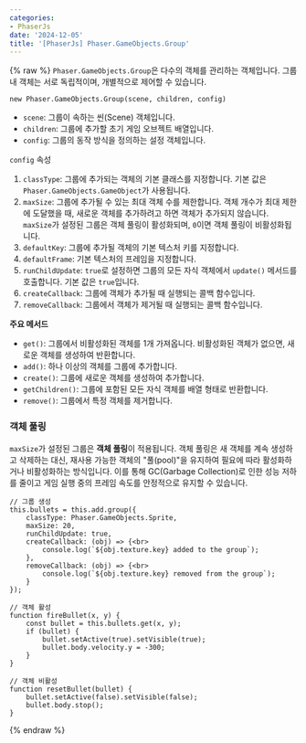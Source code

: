 ```yaml
---
categories:
- PhaserJs
date: '2024-12-05'
title: '[PhaserJs] Phaser.GameObjects.Group'
---
```


{% raw %}
`Phaser.GameObjects.Group`은 다수의 객체를 관리하는 객체입니다. 그룹 내 객체는 서로 독립적이며, 개별적으로 제어할 수 있습니다.

```
new Phaser.GameObjects.Group(scene, children, config)
```
- `scene`: 그룹이 속하는 씬(Scene) 객체입니다.
- `children`: 그룹에 추가할 초기 게임 오브젝트 배열입니다.
- `config`: 그룹의 동작 방식을 정의하는 설정 객체입니다.

`config` 속성
1. `classType`: 그룹에 추가되는 객체의 기본 클래스를 지정합니다. 기본 값은 `Phaser.GameObjects.GameObject`가 사용됩니다.
2. `maxSize`: 그룹에 추가될 수 있는 최대 객체 수를 제한합니다. 객체 개수가 최대 제한에 도달했을 때, 새로운 객체를 추가하려고 하면 객체가 추가되지 않습니다. `maxSize`가 설정된 그룹은 객체 풀링이 활성화되며, `0`이면 객체 풀링이 비활성화됩니다.
3. `defaultKey`: 그룹에 추가될 객체의 기본 텍스처 키를 지정합니다.
4. `defaultFrame`: 기본 텍스처의 프레임을 지정합니다.
5.  `runChildUpdate`: `true`로 설정하면 그룹의 모든 자식 객체에서 `update()` 메서드를 호출합니다. 기본 값은 `true`입니다.
6.  `createCallback`: 그룹에 객체가 추가될 때 실행되는 콜백 함수입니다.
7.  `removeCallback`: 그룹에서 객체가 제거될 때 실행되는 콜백 함수입니다.

**주요 메서드**
- `get()`: 그룹에서 비활성화된 객체를 1개 가져옵니다. 비활성화된 객체가 없으면, 새로운 객체를 생성하여 반환합니다.
- `add()`: 하나 이상의 객체를 그룹에 추가합니다.
- `create()`: 그룹에 새로운 객체를 생성하여 추가합니다.
- `getChildren()`: 그룹에 포함된 모든 자식 객체를 배열 형태로 반환합니다.
- `remove()`: 그룹에서 특정 객체를 제거합니다.

### 객체 풀링
`maxSize`가 설정된 그룹은 **객체 풀링**이 적용됩니다. 객체 풀링은 새 객체를 계속 생성하고 삭제하는 대신, 재사용 가능한 객체의 "풀(pool)"을 유지하여 필요에 따라 활성화하거나 비활성화하는 방식입니다. 이를 통해 GC(Garbage Collection)로 인한 성능 저하를 줄이고 게임 실행 중의 프레임 속도를 안정적으로 유지할 수 있습니다. 

```
// 그룹 생성
this.bullets = this.add.group({
    classType: Phaser.GameObjects.Sprite,
    maxSize: 20,
    runChildUpdate: true,
    createCallback: (obj) => {<br>
        console.log(`${obj.texture.key} added to the group`);
    },
    removeCallback: (obj) => {<br>
        console.log(`${obj.texture.key} removed from the group`);
    }
});

// 객체 활성
function fireBullet(x, y) {
    const bullet = this.bullets.get(x, y);
    if (bullet) {
        bullet.setActive(true).setVisible(true);
        bullet.body.velocity.y = -300;
    }
}

// 객체 비활성
function resetBullet(bullet) {
    bullet.setActive(false).setVisible(false);
    bullet.body.stop();
}
```
{% endraw %}